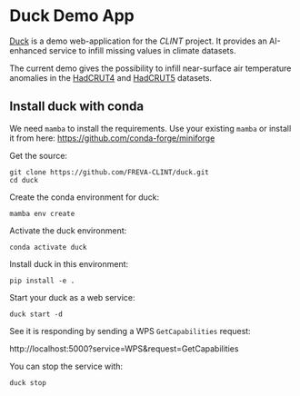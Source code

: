 # Duck Demo App

[Duck](https://github.com/FREVA-CLINT/duck) is a demo web-application for the *CLINT* project.
It provides an AI-enhanced service to infill missing values in climate datasets.

The current demo gives the possibility to infill near-surface air temperature anomalies in the [HadCRUT4](https://www.metoffice.gov.uk/hadobs/hadcrut4/) and [HadCRUT5](https://www.metoffice.gov.uk/hadobs/hadcrut5/) datasets.

## Install duck with conda

We need `mamba` to install the requirements.
Use your existing `mamba` or install it from here:
https://github.com/conda-forge/miniforge

Get the source:
```
git clone https://github.com/FREVA-CLINT/duck.git
cd duck
```

Create the conda environment for duck:
```
mamba env create
```

Activate the duck environment:
```
conda activate duck
```

Install duck in this environment:
```
pip install -e .
```

Start your duck as a web service:
```
duck start -d
```

See it is responding by sending a WPS `GetCapabilities` request:

http://localhost:5000?service=WPS&request=GetCapabilities

You can stop the service with:
```
duck stop
```
